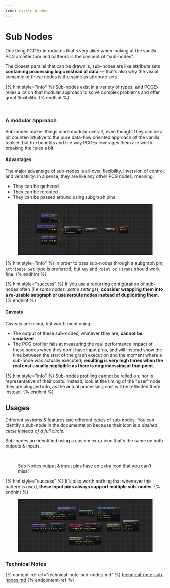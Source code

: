 ```yaml
---
icon: circle-dashed
---
```


# Sub Nodes

One thing PCGEx introduces that's very alien when looking at the vanilla PCG architecture and patterns is the concept of "sub-nodes".

The closest parallel that can be drawn is, sub-nodes are like attribute sets **containing processing logic instead of data** — that's also why the visual semantic of these nodes is the same as attribute sets.&#x20;

{% hint style="info" %}
Sub-nodes exist in a variety of types, and PCGEx relies a lot on that modular approach to solve complex problems and offer great flexibility.
{% endhint %}

<figure><img src="../../../.gitbook/assets/image (15).png" alt=""><figcaption></figcaption></figure>

### A modular approach

Sub-nodes makes things more modular overall, even thought they can be a bit counter-intuitive to the pure data-flow oriented approach of the vanilla toolset, but the benefits and the way PCGEx leverages them are worth breaking the rules a bit.

#### Advantages

The major advantage of sub-nodes is all-over flexibility, inversion of control, and versatility. In a sense, they are like any other PCG nodes, meaning:

* They can be gathered
* They can be rerouted
* They can be passed around using subgraph pins

<figure><img src="../../../.gitbook/assets/image (1) (1) (1) (1) (1) (1) (1) (1) (1) (1) (1).png" alt=""><figcaption></figcaption></figure>

{% hint style="info" %}
In order to pass sub-nodes through a subgraph pin, `Attribute Set` type is preferred, but `Any` and `Point or Params` should work fine.
{% endhint %}

{% hint style="success" %}
If you use a recurring configuration of sub-nodes often (_i.e same nodes, same settings_), **consider wrapping them into a re-usable subgraph or use reroute nodes instead of duplicating them**.
{% endhint %}

#### Caveats

Caveats are minor, but worth mentioning:

* The output of these sub-nodes, whatever they are, **cannot be serialized.**&#x20;
* The PCG profiler fails at measuring the real performance impact of these nodes when they don't have input pins, and will instead show the time between the start of the graph execution and the moment where a sub-node was actually executed; **resulting is very high times when the real cost usually negligible as there is no processing at that point**.

{% hint style="info" %}
Sub-nodes profiling cannot be relied on, nor is representative of their costs. Instead, look at the timing of the "user" node they are plugged into, as the actual processing cost will be reflected there instead.
{% endhint %}

## Usages

Different systems & features use different types of sub-nodes. You can identify a sub-node in the documentation because their icon is a _dashed circle instead of a full circle_.

Sub-nodes are identified using a custom extra icon that's the same on both outputs & inputs.

<figure><img src="../../../.gitbook/assets/image (12).png" alt=""><figcaption><p>Sub Nodes output &#x26; input pins have an extra icon that you can't miss!</p></figcaption></figure>

{% hint style="success" %}
It's also worth nothing that whenever this pattern is used, **these input pins always support multiple sub-nodes**.
{% endhint %}

<figure><img src="../../../.gitbook/assets/image (3) (1) (1) (1) (1).png" alt=""><figcaption></figcaption></figure>

### Technical Notes

{% content-ref url="technical-note-sub-nodes.md" %}
[technical-note-sub-nodes.md](technical-note-sub-nodes.md)
{% endcontent-ref %}
